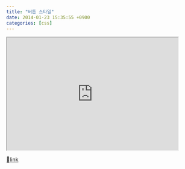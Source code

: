 ```yaml
---
title: "버튼 스타일"
date: 2014-01-23 15:35:55 +0900
categories: [css]
---
```


<iframe frameborder="1" height="300" src="http://mins01.com/web_work/doc/CSS/buttonStyle/buttonStyle.html" style="display:block; width:90%" width="550"></iframe>


[🔗link](http://www.mins01.com/mh/tech/read/858)